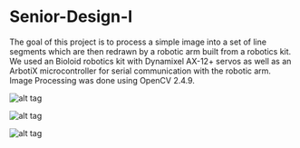 Senior-Design-I
===============

The goal of this project is to process a simple image into a set of line segments which are then redrawn by a robotic arm built from a robotics kit. We used an Bioloid robotics kit with Dynamixel AX-12+ servos as well as an ArbotiX microcontroller for serial communication with the robotic arm. Image Processing was done using OpenCV 2.4.9.



![alt tag](https://raw.github.com/jcoady9/Senior-Design-I/master/images/coordinates.png)

![alt tag](https://raw.github.com/jcoady9/Senior-Design-I/master/images/draw.png)

![alt tag](https://raw.github.com/jcoady9/Senior-Design-I/master/images/super_turtle.jpg)
